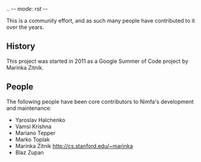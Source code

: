 .. -*- mode: rst -*-


This is a community effort, and as such many people have contributed
to it over the years.

History
-------

This project was started in 2011 as a Google Summer of Code project by
Marinka Zitnik.

People
------

The following people have been core contributors to Nimfa's development and maintenance:

* Yaroslav Halchenko
* Vamsi Krishna
* Mariano Tepper
* Marko Toplak
* Marinka Zitnik <http://cs.stanford.edu/~marinka>
* Blaz Zupan

